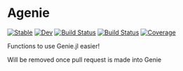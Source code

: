 # Agenie

[![Stable](https://img.shields.io/badge/docs-stable-blue.svg)](https://aminya.github.io/Agenie.jl/stable)
[![Dev](https://img.shields.io/badge/docs-dev-blue.svg)](https://aminya.github.io/Agenie.jl/dev)
[![Build Status](https://travis-ci.com/aminya/Agenie.jl.svg?branch=master)](https://travis-ci.com/aminya/Agenie.jl)
[![Build Status](https://ci.appveyor.com/api/projects/status/github/aminya/Agenie.jl?svg=true)](https://ci.appveyor.com/project/aminya/Agenie-jl)
[![Coverage](https://codecov.io/gh//.jl/branch/master/graph/badge.svg)](https://codecov.io/gh//.jl)


Functions to use Genie.jl easier!

Will be removed once pull request is made into Genie
